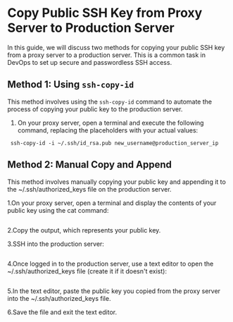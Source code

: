 # Copy Public SSH Key from Proxy Server to Production Server

In this guide, we will discuss two methods for copying your public SSH key from a proxy server to a production server. This is a common task in DevOps to set up secure and passwordless SSH access.

## Method 1: Using `ssh-copy-id`

This method involves using the `ssh-copy-id` command to automate the process of copying your public key to the production server.

1. On your proxy server, open a terminal and execute the following command, replacing the placeholders with your actual values:
  ```
   ssh-copy-id -i ~/.ssh/id_rsa.pub new_username@production_server_ip
  ```

## Method 2: Manual Copy and Append

This method involves manually copying your public key and appending it to the ~/.ssh/authorized_keys file on the production server.

1.On your proxy server, open a terminal and display the contents of your public key using the cat command:
```cat ~/.ssh/id_rsa.pub
```

2.Copy the output, which represents your public key.

3.SSH into the production server:
```ssh new_username@production_server_ip
```

4.Once logged in to the production server, use a text editor to open the ~/.ssh/authorized_keys file (create it if it doesn't exist):
```vi ~/.ssh/authorized_keys
```

5.In the text editor, paste the public key you copied from the proxy server into the ~/.ssh/authorized_keys file.

6.Save the file and exit the text editor.
